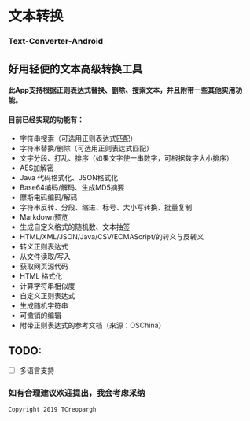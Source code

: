 # 文本转换
### Text-Converter-Android
## 好用轻便的文本高级转换工具
#### 此App支持根据正则表达式替换、删除、搜索文本，并且附带一些其他实用功能。
#### 目前已经实现的功能有：

 * 字符串搜索（可选用正则表达式匹配）
 * 字符串替换/删除（可选用正则表达式匹配）
 * 文字分段、打乱、排序（如果文字使一串数字，可根据数字大小排序）
 * AES加解密
 * Java 代码格式化、JSON格式化
 * Base64编码/解码、生成MD5摘要
 * 摩斯电码编码/解码
 * 字符串反转、分段、缩进、标号、大小写转换、批量复制
 * Markdown预览
 * 生成自定义格式的随机数、文本抽签
 * HTML/XML/JSON/Java/CSV/ECMAScript/的转义与反转义
 * 转义正则表达式
 * 从文件读取/写入
 * 获取网页源代码
 * HTML 格式化
 * 计算字符串相似度
 * 自定义正则表达式
 * 生成随机字符串
 * 可撤销的编辑
 * 附带正则表达式的参考文档（来源：OSChina）

## TODO:
- [ ] 多语言支持
### 如有合理建议欢迎提出，我会考虑采纳

```
Copyright 2019 TCreopargh
```
